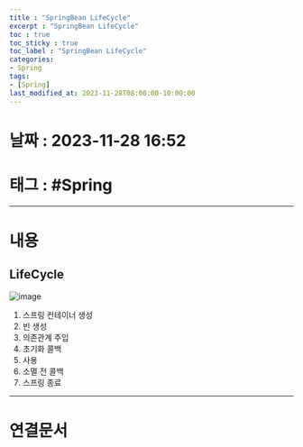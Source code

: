```yaml
---
title : "SpringBean LifeCycle"
excerpt : "SpringBean LifeCycle"
toc : true
toc_sticky : true
toc_label : "SpringBean LifeCycle"
categories:
- Spring
tags:
- [Spring]
last_modified_at: 2023-11-28T08:00:00-10:00:00
---
```


# 날짜 : 2023-11-28 16:52

# 태그 : #Spring
---

# 내용

## LifeCycle
  
![image](../../assets/Images/SpringBeanLifeCycle.png)
1. 스프링 컨테이너 생성
2. 빈 생성
3. 의존관계 주입
4. 초기화 콜백
5. 사용
6. 소멸 전 콜백
7. 스프링 종료

---

# 연결문서

